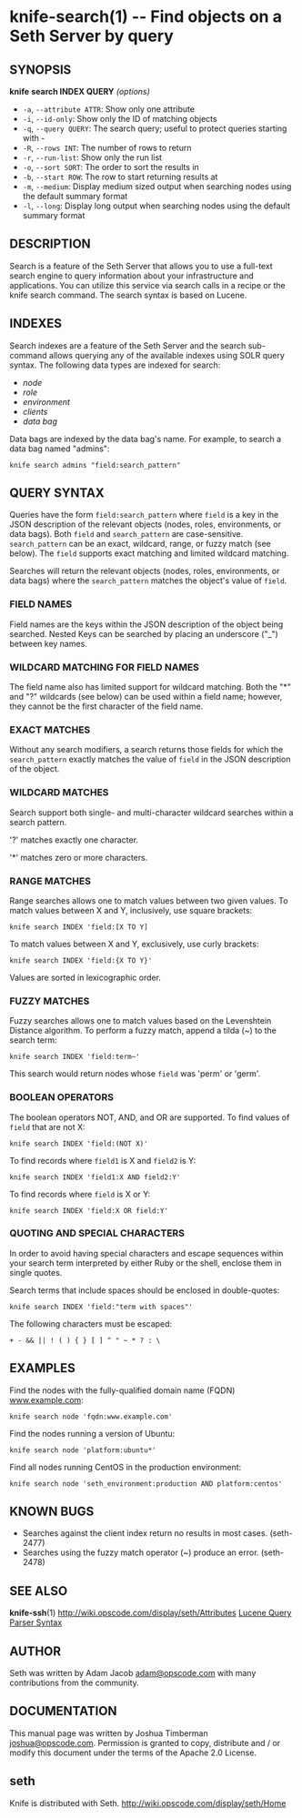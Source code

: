 knife-search(1) -- Find objects on a Seth Server by query
========================================

## SYNOPSIS

__knife__ __search INDEX QUERY__ _(options)_

  * `-a`, `--attribute ATTR`:
    Show only one attribute
  * `-i`, `--id-only`:
    Show only the ID of matching objects
  * `-q`, `--query QUERY`:
    The search query; useful to protect queries starting with -
  * `-R`, `--rows INT`:
    The number of rows to return
  * `-r`, `--run-list`:
    Show only the run list
  * `-o`, `--sort SORT`:
    The order to sort the results in
  * `-b`, `--start ROW`:
    The row to start returning results at
  * `-m`, `--medium`:
    Display medium sized output when searching nodes using the default
    summary format
  * `-l`, `--long`:
    Display long output when searching nodes using the default summary
    format

## DESCRIPTION

Search is a feature of the Seth Server that allows you to use a
full-text search engine to query information about your infrastructure
and applications. You can utilize this service via search calls in a
recipe or the knife search command.  The search syntax is based on
Lucene.


## INDEXES

Search indexes are a feature of the Seth Server and the search
sub-command allows querying any of the available indexes using SOLR
query syntax. The following data types are indexed for search:

  * _node_
  * _role_
  * _environment_
  * _clients_
  * _data bag_

Data bags are indexed by the data bag's name. For example, to search a
data bag named "admins":

    knife search admins "field:search_pattern"

## QUERY SYNTAX

Queries have the form `field:search_pattern` where `field` is a key in
the JSON description of the relevant objects (nodes, roles,
environments, or data bags).  Both `field` and `search_pattern` are
case-sensitive.  `search_pattern` can be an exact, wildcard,
range, or fuzzy match (see below).  The `field` supports exact
matching and limited wildcard matching.

Searches will return the relevant objects (nodes, roles, environments,
or data bags) where the `search_pattern` matches the object's value of
`field`.

### FIELD NAMES

Field names are the keys within the JSON description of the object
being searched.  Nested Keys can be searched by placing an underscore
("_") between key names.

### WILDCARD MATCHING FOR FIELD NAMES

The field name also has limited support for wildcard matching. Both
the "*" and "?" wildcards (see below) can be used within a field name;
however, they cannot be the first character of the field name.

### EXACT MATCHES
Without any search modifiers, a search returns those fields for which
the `search_pattern` exactly matches the value of `field` in the JSON
description of the object.

### WILDCARD MATCHES

Search support both single- and multi-character wildcard searches
within a search pattern.

'?' matches exactly one character.

'*' matches zero or more characters.

### RANGE MATCHES
Range searches allows one to match values between two given values.  To
match values between X and Y, inclusively, use square brackets:

    knife search INDEX 'field:[X TO Y]

To match values between X and Y, exclusively, use curly brackets:

    knife search INDEX 'field:{X TO Y}'

Values are sorted in lexicographic order.

### FUZZY MATCHES

Fuzzy searches allows one to match values based on the Levenshtein
Distance algorithm.  To perform a fuzzy match, append a tilda (~) to
the search term:

    knife search INDEX 'field:term~'

This search would return nodes whose `field` was 'perm' or 'germ'.

### BOOLEAN OPERATORS

The boolean operators NOT, AND, and OR are supported.  To find values
of `field` that are not X:

    knife search INDEX 'field:(NOT X)'

To find records where `field1` is X and `field2` is Y:

    knife search INDEX 'field1:X AND field2:Y'

To find records where `field` is X or Y:

    knife search INDEX 'field:X OR field:Y'

### QUOTING AND SPECIAL CHARACTERS

In order to avoid having special characters and escape sequences
within your search term interpreted by either Ruby or the shell,
enclose them in single quotes.

Search terms that include spaces should be enclosed in double-quotes:

    knife search INDEX 'field:"term with spaces"'

The following characters must be escaped:

    + - && || ! ( ) { } [ ] ^ " ~ * ? : \

## EXAMPLES

Find the nodes with the fully-qualified domain name (FQDN)
www.example.com:

    knife search node 'fqdn:www.example.com'

Find the nodes running a version of Ubuntu:

    knife search node 'platform:ubuntu*'

Find all nodes running CentOS in the production environment:

    knife search node 'seth_environment:production AND platform:centos'

## KNOWN BUGS

  * Searches against the client index return no results in most cases. (seth-2477)
  * Searches using the fuzzy match operator (~) produce an error. (seth-2478)

## SEE ALSO
   __knife-ssh__(1)
   <http://wiki.opscode.com/display/seth/Attributes>
   [Lucene Query Parser Syntax](http://lucene.apache.org/java/2_3_2/queryparsersyntax.html)

## AUTHOR
   Seth was written by Adam Jacob <adam@opscode.com> with many contributions from the community.

## DOCUMENTATION
   This manual page was written by Joshua Timberman <joshua@opscode.com>.
   Permission is granted to copy, distribute and / or modify this document under the terms of the Apache 2.0 License.

## seth
   Knife is distributed with Seth. <http://wiki.opscode.com/display/seth/Home>


